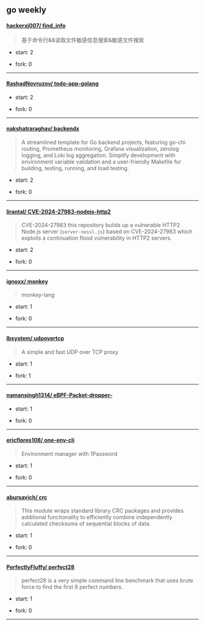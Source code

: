 ## go weekly

#### [hackerxj007/ find_info](https://github.com/hackerxj007/find_info)
>  基于命令行&&读取文件敏感信息搜索&敏感文件搜索
+ start: 2
+ fork: 0
---
#### [RashadNovruzov/ todo-app-golang](https://github.com/RashadNovruzov/todo-app-golang)
>  
+ start: 2
+ fork: 0
---
#### [nakshatraraghav/ backendx](https://github.com/nakshatraraghav/backendx)
>  A streamlined template for Go backend projects, featuring go-chi routing, Prometheus monitoring, Grafana visualization, zerolog logging, and Loki log aggregation. Simplify development with environment variable validation and a user-friendly Makefile for building, testing, running, and load testing.
+ start: 2
+ fork: 0
---
#### [lirantal/ CVE-2024-27983-nodejs-http2](https://github.com/lirantal/CVE-2024-27983-nodejs-http2)
>  CVE-2024-27983 this repository builds up a vulnerable HTTP2 Node.js server (`server-nossl.js`) based on CVE-2024-27983 which exploits a continuation flood vulnerability in HTTP2 servers.
+ start: 2
+ fork: 0
---
#### [ignoxx/ monkey](https://github.com/ignoxx/monkey)
>  monkey-lang
+ start: 1
+ fork: 0
---
#### [lbsystem/ udpovertcp](https://github.com/lbsystem/udpovertcp)
>  A simple and fast UDP over TCP proxy
+ start: 1
+ fork: 1
---
#### [namansingh1314/ eBPF-Packet-dropper-](https://github.com/namansingh1314/eBPF-Packet-dropper-)
>  
+ start: 1
+ fork: 0
---
#### [ericflores108/ one-env-cli](https://github.com/ericflores108/one-env-cli)
>  Environment manager with 1Password
+ start: 1
+ fork: 0
---
#### [abursavich/ crc](https://github.com/abursavich/crc)
>  This module wraps standard library CRC packages and provides additional functionality to efficiently combine independently calculated checksums of sequential blocks of data.
+ start: 1
+ fork: 0
---
#### [PerfectlyFluffy/ perfect28](https://github.com/PerfectlyFluffy/perfect28)
>  perfect28 is a very simple command line benchmark that uses brute force to find the first 8 perfect numbers.
+ start: 1
+ fork: 0
---